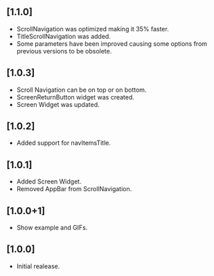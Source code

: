 ## [1.1.0]

- ScrollNavigation was optimized making it 35% faster.
- TitleScrollNavigation was added.
- Some parameters have been improved causing some options from previous versions to be obsolete.

## [1.0.3]

- Scroll Navigation can be on top or on bottom.
- ScreenReturnButton widget was created.
- Screen Widget was updated.

## [1.0.2]

- Added support for navItemsTitle.

## [1.0.1]

- Added Screen Widget.
- Removed AppBar from ScrollNavigation.

## [1.0.0+1]

- Show example and GIFs.

## [1.0.0]

- Initial realease.
